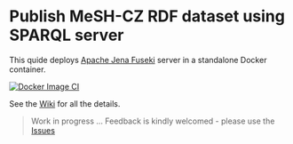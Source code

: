 # Publish MeSH-CZ RDF dataset using SPARQL server

This quide deploys [Apache Jena Fuseki](https://jena.apache.org/documentation/fuseki2/index.html) server in a standalone Docker container.

[![Docker Image CI](https://github.com/NLK-NML/MeSH-CZ-RDF-Docker/actions/workflows/docker-image.yml/badge.svg)](https://github.com/NLK-NML/MeSH-CZ-RDF-Docker/actions/workflows/docker-image.yml)

See the [Wiki](https://github.com/NLK-NML/MeSH-CZ-RDF-Docker/wiki) for all the details.

> Work in progress ... Feedback is kindly welcomed - please use the [Issues](https://github.com/NLK-NML/MeSH-CZ-RDF-Docker/issues)
